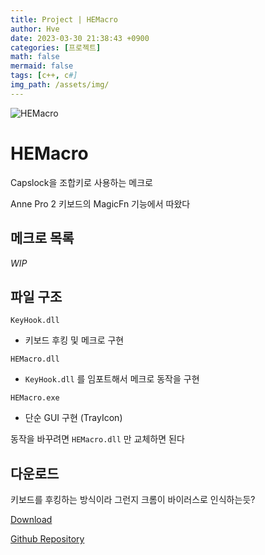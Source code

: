 ```yaml
---
title: Project | HEMacro
author: Hve
date: 2023-03-30 21:38:43 +0900
categories: [프로젝트]
math: false
mermaid: false
tags: [c++, c#]
img_path: /assets/img/
---
```


![HEMacro](/hemacro/hemacro.png)

# HEMacro

Capslock을 조합키로 사용하는 메크로

Anne Pro 2 키보드의 MagicFn 기능에서 따왔다

## 메크로 목록

*WIP*

## 파일 구조

`KeyHook.dll`
- 키보드 후킹 및 메크로 구현

`HEMacro.dll`
- `KeyHook.dll` 를 임포트해서 메크로 동작을 구현

`HEMacro.exe`
- 단순 GUI 구현 (TrayIcon)

동작을 바꾸려면 `HEMacro.dll` 만 교체하면 된다

## 다운로드

키보드를 후킹하는 방식이라 그런지 크롬이 바이러스로 인식하는듯?

[Download][release-link]

[Github Repository][git-repository-link]


[release-link]: https://github.com/hve4638/HEMacro/releases/

[git-repository-link]: https://github.com/hve4638/HEMacro
